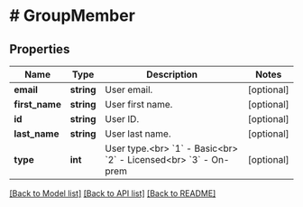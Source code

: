# # GroupMember

## Properties

Name | Type | Description | Notes
------------ | ------------- | ------------- | -------------
**email** | **string** | User email. | [optional]
**first_name** | **string** | User first name. | [optional]
**id** | **string** | User ID. | [optional]
**last_name** | **string** | User last name. | [optional]
**type** | **int** | User type.&lt;br&gt; &#x60;1&#x60; - Basic&lt;br&gt; &#x60;2&#x60; - Licensed&lt;br&gt;  &#x60;3&#x60; - On-prem | [optional]

[[Back to Model list]](../../README.md#models) [[Back to API list]](../../README.md#endpoints) [[Back to README]](../../README.md)

